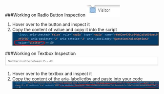###Working on Radio Button Inspection
![Button1](https://github.com/wk981/Temperature-Office-Form-Automation/blob/main/Instructions/Button_1.JPG) 
1) Hover over to the button and inspect it
2) Copy the content of value and copy it into the script
![Button1Inspection](https://github.com/wk981/Temperature-Office-Form-Automation/blob/main/Instructions/Button_1_Inspection.JPG) 

###Working on Textbox Inspection
![Textbox1](https://github.com/wk981/Temperature-Office-Form-Automation/blob/main/Instructions/Textbox_1.JPG)
1) Hover over to the textbox and inspect it
2) Copy the content of the aria-labelledby and paste into your code
![Textbox1Insepection](https://github.com/wk981/Temperature-Office-Form-Automation/blob/main/Instructions/Textbox_1_inspection.JPG)
